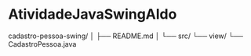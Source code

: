 # AtividadeJavaSwingAldo 
cadastro-pessoa-swing/
│
├── README.md
│
└── src/
    └── view/
        └── CadastroPessoa.java
